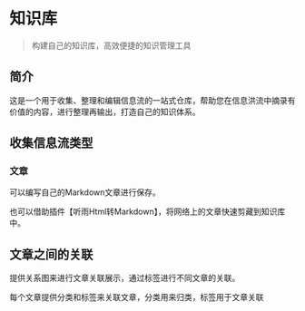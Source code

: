 # 知识库

> 构建自己的知识库，高效便捷的知识管理工具

## 简介

这是一个用于收集、整理和编辑信息流的一站式仓库，帮助您在信息洪流中摘录有价值的内容，进行整理再输出，打造自己的知识体系。

## 收集信息流类型

### 文章

可以编写自己的Markdown文章进行保存。

也可以借助插件【听雨Html转Markdown】，将网络上的文章快速剪藏到知识库中。

## 文章之间的关联

提供关系图来进行文章关联展示，通过标签进行不同文章的关联。

每个文章提供分类和标签来关联文章，分类用来归类，标签用于文章关联

